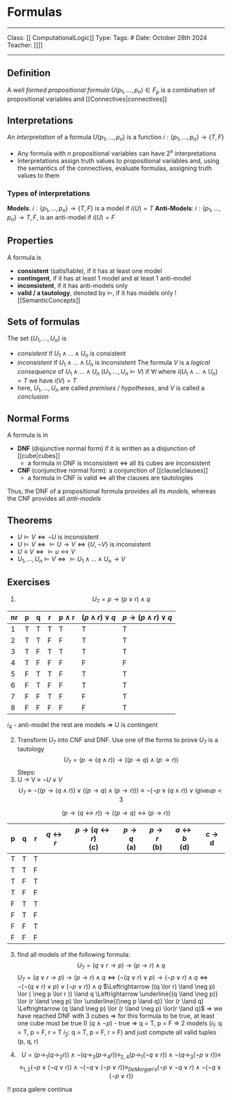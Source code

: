 # Formulas
___
Class: [[ ComputationalLogic]]
Type: 
Tags: # 
Date: October 28th 2024
Teacher: [[]]
___
## Definition
A *well formed propositional formula* $U(p_1,...,p_n) \in F_p$ is a combination of propositional variables and [[Connectives|connectives]]

## Interpretations
An *interpretation* of a formula $U(p_1,...,p_n)$ is a function $i:\{p_1,...,p_n\}\rightarrow\{T,F\}$
- Any formula with $n$ propositional variables can have $2^n$ interpretations
- Interpretations assign truth values to propositional variables and, using the semantics of the connectives, evaluate formulas, assigning truth values to them

### Types of interpretations
**Models**:  $i:\{p_1, ..., p_n\} \rightarrow \{T, F\}$ is a model if $i(U) = T$
**Anti-Models**:  $i:\{p_1, ..., p_n\} \rightarrow {T, F}$, is an anti-model if $i(U) = F$

## Properties 
A formula is
- **consistent** (satisfiable), if it has at least one model
- **contingent**, if it has at least 1 model and at least 1 anti-model
- **inconsistent**, if it has anti-models only
- **valid / a tautology**, denoted by $\vDash$, if it has models only
![[SemanticConcepts]]
## Sets of formulas
The set $\{U_1,...,U_n\}$ is 
- *consistent* if $U_1\land ... \land U_n$ is consistent
- *inconsistent* if  $U_1\land ... \land U_n$ is inconsistent 
The formula $V$ is a *logical consequence* of  $U_1\land ... \land U_n$ ($U_1,...,U_n\vDash V$) if $\forall i$ where $i(U_1\land ... \land U_n)=T$ we have $i(V) = T$ 
- here, $U_1,...,U_n$ are called *premises* / *hypotheses*, and $V$ is called a *conclusion* 
## Normal Forms
A formula is in
- **DNF** (disjunctive normal form) if it is written as a disjunction of [[cube|cubes]]
	- a formula in DNF is inconsistent $\iff$ all its cubes are inconsistent
- **CNF** (conjunctive normal form): a conjunction of [[clause|clauses]]
	- a formula in CNF is valid $\iff$ all the clauses are tautologies 

Thus, the DNF of a propositional formula provides all its *models*, whereas the CNF provides all *anti-models*
## Theorems
- $U \vDash V \iff \neg U$ is inconsistent
- $U \vDash V \iff \vDash U \rightarrow V \iff \{U,\neg V\}$ is inconsistent 
- $U \equiv V \iff \vDash u \leftrightarrow V$
- $U_1,...,U_n\vDash V \iff \vDash U_1\land...\land U_n \rightarrow V$ 
## Exercises
 1. $$ U_7 = p \rightarrow (p \lor r) \land q$$

| nr  | p   | q   | r   | p $\land$ r | $(p \land r )\lor q$ | $p \rightarrow (p \land r) \lor q$ |
| --- | --- | --- | --- | ----------- | -------------------- | ---------------------------------- |
| 1   | T   | T   | T   | T           | T                    | T                                  |
| 2   | T   | T   | F   | F           | T                    | T                                  |
| 3   | T   | F   | T   | T           | T                    | T                                  |
| 4   | T   | F   | F   | F           | F                    | F                                  |
| 5   | F   | T   | T   | F           | T                    | T                                  |
| 6   | F   | T   | F   | F           | T                    | T                                  |
| 7   | F   | F   | T   | F           | F                    | T                                  |
| 8   | F   | F   | F   | F           | F                    | T                                  |
$i_4$ - anti-model
the rest are models
$\Rightarrow$ U is contingent

2. Transform $U_7$ into CNF and DNF. Use one of the forms to prove $U_7$ is a tautology
$$
U_7 = (p \rightarrow (q \land r)) \rightarrow ((p \rightarrow q) \land (p \rightarrow r))
$$ Steps:
1. U $\rightarrow$ V $\equiv$ $\neg U  \lor V$
$$U_7 \equiv \neg((p \rightarrow (q \land r)) \lor ((p \rightarrow q) \land (p \rightarrow r))) \equiv \neg(\neg p \lor (q \land r))\lor i give up<3 $$  

$$(p \rightarrow (q \leftrightarrow r)) \rightarrow ((p \rightarrow q) \leftrightarrow (p \rightarrow r)) $$

| p   | q   | r   | $q \leftrightarrow r$ | $p \rightarrow (q \leftrightarrow r)$<br>(c) | $p \rightarrow q$<br>(a) | $p \rightarrow r$<br>(b) | $a \leftrightarrow b$<br>(d) | c $\rightarrow$ d |
| --- | --- | --- | --------------------- | -------------------------------------------- | ------------------------ | ------------------------ | ---------------------------- | ----------------- |
| T   | T   | T   |                       |                                              |                          |                          |                              |                   |
| T   | T   | F   |                       |                                              |                          |                          |                              |                   |
| T   | F   | T   |                       |                                              |                          |                          |                              |                   |
| T   | F   | F   |                       |                                              |                          |                          |                              |                   |
| F   | T   | T   |                       |                                              |                          |                          |                              |                   |
| F   | T   | F   |                       |                                              |                          |                          |                              |                   |
| F   | F   | T   |                       |                                              |                          |                          |                              |                   |
| F   | F   | F   |                       |                                              |                          |                          |                              |                   |

3. find all models of the following formula:
$$U_7 = (q \lor r \rightarrow p ) \rightarrow (p \rightarrow r) \land q$$
$U_7 = (q \lor r \rightarrow p) \rightarrow (p \rightarrow r) \land q \Leftrightarrow (\neg (q \lor r) \lor p) \rightarrow (\neg p \lor r) \land q \Leftrightarrow \neg (\neg (q \lor r) \lor p) \lor ( \neg p \lor r )) \land q$
$\Leftrightarrow ((q \lor r) \land \neg p) \lor ( \neg p \lor r )) \land q \Leftrightarrow \underline{(q \land \neg p)} \lor (r \land \neg p) \lor \underline{(\neg p \land q)} \lor (r \land q) \Leftrightarrow (q \land \neg p) \lor (r \land \neg p) \lor(r \land q)$
$\Rightarrow$ we have reached DNF with 3 cubes $\Rightarrow$ for this formula to be true, at least one cube must be true 
I) $(q \land \neg p)$ - true $\Rightarrow$ q = T, p = F $\Rightarrow$ 2 models ($i_1$: q = T, p = F, r = T $i_2$: q = T, p = F, r = F) and just compute all valid tuples (p, q, r)

4. $$U = (p \rightarrow_1 (q \rightarrow_2 r)) \land \neg (q \rightarrow_3 (p \rightarrow_4 r)) \equiv_{2,4} (p \rightarrow_1 (\neg q \lor r)) \land \neg (q \rightarrow_3 (\neg p \lor r)) \equiv $$
$$\equiv_{1,2} (\neg p \lor (\neg q \lor r)) \land \neg ( \neg q \lor(\neg p \lor r)) \equiv_{DeMorgan's} (\neg p \lor \neg q \lor r) \land \neg ( \neg q \lor(\neg p \lor r))$$

!! poza galere continua